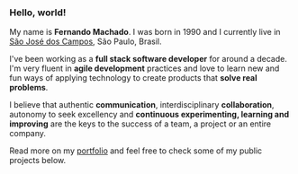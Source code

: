 ### Hello, world!

My name is **Fernando Machado**. I was born in 1990 and I currently live in [São José dos Campos](https://goo.gl/maps/CqN2bSJMgxhejLE58), São Paulo, Brasil.

I've been working as a **full stack software developer** for around a decade.
I'm very fluent in **agile development** practices
and love to learn new and fun ways of applying technology
to create products that **solve real problems**.

I believe that authentic **communication**,
interdisciplinary **collaboration**, autonomy to seek excellency
and **continuous experimenting, learning and improving** are the keys
to the success of a team, a project or an entire company.

Read more on my [portfolio](https://fernadomachado90.github.io/) and feel free to check some of my public projects below.
